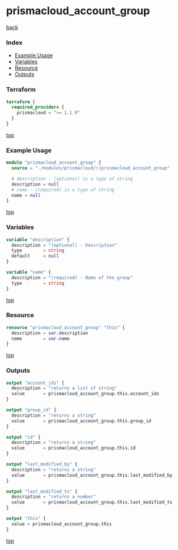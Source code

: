# prismacloud_account_group

[back](../prismacloud.md)

### Index

- [Example Usage](#example-usage)
- [Variables](#variables)
- [Resource](#resource)
- [Outputs](#outputs)

### Terraform

```terraform
terraform {
  required_providers {
    prismacloud = ">= 1.1.0"
  }
}
```

[top](#index)

### Example Usage

```terraform
module "prismacloud_account_group" {
  source = "./modules/prismacloud/r/prismacloud_account_group"

  # description - (optional) is a type of string
  description = null
  # name - (required) is a type of string
  name = null
}
```

[top](#index)

### Variables

```terraform
variable "description" {
  description = "(optional) - Description"
  type        = string
  default     = null
}

variable "name" {
  description = "(required) - Name of the group"
  type        = string
}
```

[top](#index)

### Resource

```terraform
resource "prismacloud_account_group" "this" {
  description = var.description
  name        = var.name
}
```

[top](#index)

### Outputs

```terraform
output "account_ids" {
  description = "returns a list of string"
  value       = prismacloud_account_group.this.account_ids
}

output "group_id" {
  description = "returns a string"
  value       = prismacloud_account_group.this.group_id
}

output "id" {
  description = "returns a string"
  value       = prismacloud_account_group.this.id
}

output "last_modified_by" {
  description = "returns a string"
  value       = prismacloud_account_group.this.last_modified_by
}

output "last_modified_ts" {
  description = "returns a number"
  value       = prismacloud_account_group.this.last_modified_ts
}

output "this" {
  value = prismacloud_account_group.this
}
```

[top](#index)
